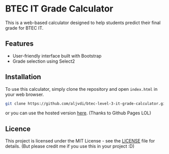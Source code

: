 # BTEC IT Grade Calculator

This is a web-based calculator designed to help students predict their final grade for BTEC IT. 

## Features

- User-friendly interface built with Bootstrap
- Grade selection using Select2

## Installation

To use this calculator, simply clone the repository and open `index.html` in your web browser.

```bash
git clone https://github.com/aljvdi/btec-level-3-it-grade-calculator.git
```

or you can use the hosted version [here](https://btec-it-grade-calculator.projects.aljm.org). (Thanks to Github Pages LOL)


## Licence
This project is licensed under the MIT License - see the [LICENSE](LICENSE) file for details. (But please credit me if you use this in your project :D)